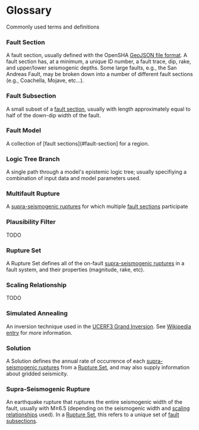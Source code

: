 # Glossary

Commonly used terms and definitions

### Fault Section

A fault section, usually defined with the OpenSHA [GeoJSON file format](https://opensha.org/Geospatial-File-Formats#fault-data). A fault section has, at a minimum, a unique ID number, a fault trace, dip, rake, and upper/lower seismogenic depths. Some large faults, e.g., the San Andreas Fault, may be broken down into a number of different fault sections (e.g., Coachella, Mojave, etc...).

### Fault Subsection

A small subset of a [fault section](#fault-section), usually with length approximately equal to half of the down-dip width of the fault.

### Fault Model

A collection of [fault sections](#fault-section] for a region.

### Logic Tree Branch

A single path through a model's epistemic logic tree; usually specifiying a combination of input data and model parameters used.

### Multifault Rupture

A [supra-seismogenic ruptures](#supra-seismogenic-rupture) for which multiple [fault sections](#fault-section) participate

### Plausibility Filter

TODO

### Rupture Set

A Rupture Set defines all of the on-fault [supra-seismogenic ruptures](#supra-seismogenic-rupture) in a fault system, and their properties (magnitude, rake, etc).

### Scaling Relationship

TODO

### Simulated Annealing

An inversion technique used in the [UCERF3 Grand Inversion](https://pubs.geoscienceworld.org/ssa/bssa/article/104/3/1181/351434/The-UCERF3-Grand-Inversion-Solving-for-the-Long). See [Wikipedia entry](https://en.wikipedia.org/wiki/Simulated_annealing) for more information.

### Solution

A Solution defines the annual rate of occurrence of each [supra-seismogenic ruptures](#supra-seismogenic-rupture) from a [Rupture Set](#rupture-set), and may also supply information about gridded seismicity.

### Supra-Seismogenic Rupture

An earthquake rupture that ruptures the entire seismogenic width of the fault, usually with M&ge;6.5 (depending on the seismogenic width and [scaling relationships](#scaling-relationship) used). In a [Rupture Set](#rupture-set), this refers to a unique set of [fault subsections](#fault-subsection).
